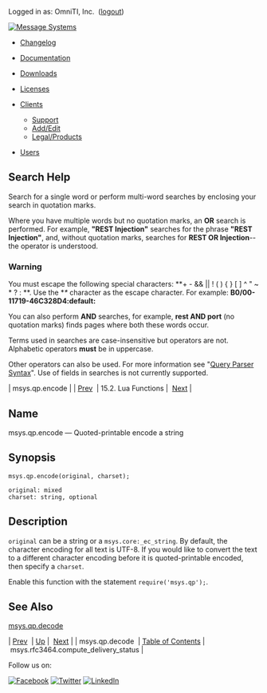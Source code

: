 Logged in as: OmniTI, Inc.  ([logout](https://support.messagesystems.com/logout.php))

[![Message Systems](https://support.messagesystems.com/images/ms-white205.png)](https://support.messagesystems.com/start.php) 

*   [Changelog](https://support.messagesystems.com/start.php?show=changelog)
*   [Documentation](https://support.messagesystems.com/docs/)
*   [Downloads](https://support.messagesystems.com/start.php)

*   [Licenses](https://support.messagesystems.com/license_summary.php)
*   <a href="">Clients</a>
    *   [Support](https://support.messagesystems.com/cs.php)
    *   [Add/Edit](https://support.messagesystems.com/edit_client.php)
    *   [Legal/Products](https://support.messagesystems.com/edit_products.php)
*   [Users](https://support.messagesystems.com/edit_customer.php)

## Search Help

Search for a single word or perform multi-word searches by enclosing your search in quotation marks.

Where you have multiple words but no quotation marks, an **OR** search is performed. For example, **"REST Injection"** searches for the phrase **"REST Injection"**, and, without quotation marks, searches for **REST OR Injection**--the operator is understood.

### Warning

You must escape the following special characters: **+ - && || ! ( ) { } [ ] ^ " ~ * ? : \**. Use the **\** character as the escape character. For example: **B0/00-11719-46C328D4\:default\:**

You can also perform **AND** searches, for example, **rest AND port** (no quotation marks) finds pages where both these words occur.

Terms used in searches are case-insensitive but operators are not. Alphabetic operators **must** be in uppercase.

Other operators can also be used. For more information see "[Query Parser Syntax](https://lucene.apache.org/core/old_versioned_docs/versions/3_0_0/queryparsersyntax.html)". Use of fields in searches is not currently supported.

| msys.qp.encode |
| [Prev](lua.ref.msys.qp.decode.php)  | 15.2. Lua Functions |  [Next](lua.ref.msys.rfc3464.compute_delivery_status.php) |

<a name="lua.ref.msys.qp.encode"></a>
## Name

msys.qp.encode — Quoted-printable encode a string

<a name="idp26896752"></a>
## Synopsis

`msys.qp.encode(original, charset);`

```
original: mixed
charset: string, optional
```
<a name="idp26899472"></a>
## Description

`original` can be a string or a `msys.core:_ec_string`. By default, the character encoding for all text is UTF-8\. If you would like to convert the text to a different character encoding before it is quoted-printable encoded, then specify a `charset`.

Enable this function with the statement `require('msys.qp');`.

<a name="idp26903520"></a>
## See Also

[msys.qp.decode](lua.ref.msys.qp.decode.php "msys.qp.decode")

| [Prev](lua.ref.msys.qp.decode.php)  | [Up](lua.function.details.php) |  [Next](lua.ref.msys.rfc3464.compute_delivery_status.php) |
| msys.qp.decode  | [Table of Contents](index.php) |  msys.rfc3464.compute_delivery_status |

Follow us on:

[![Facebook](https://support.messagesystems.com/images/icon-facebook.png)](http://www.facebook.com/messagesystems) [![Twitter](https://support.messagesystems.com/images/icon-twitter.png)](http://twitter.com/#!/MessageSystems) [![LinkedIn](https://support.messagesystems.com/images/icon-linkedin.png)](http://www.linkedin.com/company/message-systems)